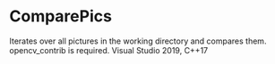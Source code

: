 # ComparePics
Iterates over all pictures in the working directory and compares them.
opencv_contrib is required.
Visual Studio 2019, C++17
